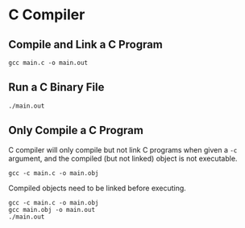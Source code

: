 # C Compiler

## Compile and Link a C Program

```shell
gcc main.c -o main.out
```

## Run a C Binary File

```shell
./main.out
```

## Only Compile a C Program

C compiler will only compile but not link C programs when given a `-c` argument, and the compiled (but not linked) object is not executable.

```shell
gcc -c main.c -o main.obj
```

Compiled objects need to be linked before executing.

```shell
gcc -c main.c -o main.obj
gcc main.obj -o main.out
./main.out
```

